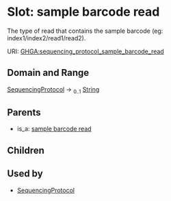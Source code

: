 
# Slot: sample barcode read


The type of read that contains the sample barcode (eg: index1/index2/read1/read2).

URI: [GHGA:sequencing_protocol_sample_barcode_read](https://w3id.org/GHGA/sequencing_protocol_sample_barcode_read)


## Domain and Range

[SequencingProtocol](SequencingProtocol.md) &#8594;  <sub>0..1</sub> [String](types/String.md)

## Parents

 *  is_a: [sample barcode read](sample_barcode_read.md)

## Children


## Used by

 * [SequencingProtocol](SequencingProtocol.md)
